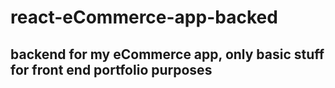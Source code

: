 # react-eCommerce-app-backed
## backend for my eCommerce app, only basic stuff for front end portfolio purposes
